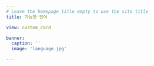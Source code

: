 ```yaml
---
# Leave the homepage title empty to use the site title
title: 가능한 언어

view: custom_card

banner:
  caption: ''
  image: 'language.jpg'

---
```

